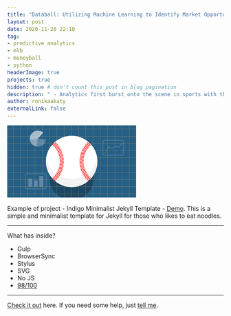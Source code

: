 ```yaml
---
title: "Databall: Utilizing Machine Learning to Identify Market Opportunities in Baseball"
layout: post
date: 2020-11-20 22:10
tag: 
- predictive analytics
- mlb
- moneyball
- python
headerImage: true
projects: true
hidden: true # don't count this post in blog pagination
description: " - Analytics first burst onto the scene in sports with the movie Moneyball. How have those principles changed over time and has the introduction of advanced metrics made it even harder to gain an edge?"
author: ronikaakaty
externalLink: false
---
```


![Screenshot](/assets/images/databall.png)

Example of project - Indigo Minimalist Jekyll Template - [Demo](https://sergiokopplin.github.io/indigo/). This is a simple and minimalist template for Jekyll for those who likes to eat noodles.

---

What has inside?

- Gulp
- BrowserSync
- Stylus
- SVG
- No JS
- [98/100](https://developers.google.com/speed/pagespeed/insights/?url=http%3A%2F%2Fsergiokopplin.github.io%2Findigo%2F)

---

[Check it out](https://sergiokopplin.github.io/indigo/) here.
If you need some help, just [tell me](https://github.com/sergiokopplin/indigo/issues).
